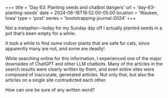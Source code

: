 +++
title = 'Day 63: Planting seeds and chatbot dangers'
url = 'day-63-planting-seeds'
date = 2024-06-16T16:52:00-05:00
location = 'Waukee, Iowa'
type = 'post'
series = 'bootstrapping-journal-2024'
+++

Not a metaphor—today for my Sunday day off I actually planted seeds in a pot that’s been empty for a while.

It took a while to find some indoor plants that are safe for cats, since apparently many are not, and some are deadly!

While searching online for this information, I experienced one of the major downsides of ChatGPT and other LLM chatbots. Many of the articles in the search results were clearly written by them, and even entire sites were composed of inaccurate, generated articles. Not only that, but also the articles on a single site contradicted each other.

How can one be sure of any written word?
